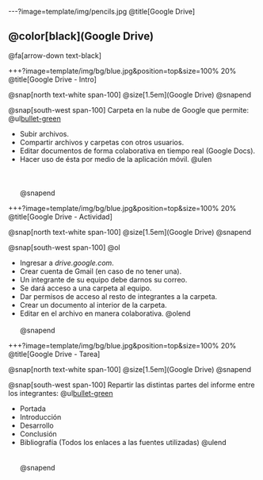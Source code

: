 ---?image=template/img/pencils.jpg
@title[Google Drive]

## @color[black](Google Drive)

@fa[arrow-down text-black]

+++?image=template/img/bg/blue.jpg&position=top&size=100% 20%
@title[Google Drive - Intro]

@snap[north text-white span-100]
@size[1.5em](Google Drive)
@snapend

@snap[south-west span-100]
Carpeta en la nube de Google que permite:
@ul[bullet-green](false)
- Subir archivos.
- Compartir archivos y carpetas con otros usuarios.
- Editar documentos de forma colaborativa en tiempo real (Google Docs).
- Hacer uso de ésta por medio de la aplicación móvil.
@ulen
<br><br><br><br>
@snapend


+++?image=template/img/bg/blue.jpg&position=top&size=100% 20%
@title[Google Drive - Actividad]

@snap[north text-white span-100]
@size[1.5em](Google Drive)
@snapend

@snap[south-west span-100]
@ol
- Ingresar a *drive.google.com*.
- Crear cuenta de Gmail (en caso de no tener una).
- Un integrante de su equipo debe darnos su correo.
- Se dará acceso a una carpeta al equipo.
- Dar permisos de acceso al resto de integrantes a la carpeta.
- Crear un documento al interior de la carpeta.
- Editar en el archivo en manera colaborativa.
@olend
<br><br>
@snapend


+++?image=template/img/bg/blue.jpg&position=top&size=100% 20%
@title[Google Drive - Tarea]

@snap[north text-white span-100]
@size[1.5em](Google Drive)
@snapend

@snap[south-west span-100]
Repartir las distintas partes del informe entre los integrantes:
@ul[bullet-green](false)
- Portada
- Introducción
- Desarrollo
- Conclusión
- Bibliografía (Todos los enlaces a las fuentes utilizadas)
@ulend
<br><br><br>
@snapend
